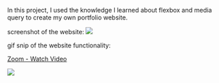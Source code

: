 In this project, I used the knowledge I learned about flexbox and media query to create my own portfolio website.

screenshot of the website:
<img src="https://www.loom.com/i/1f6d8a5efb5e48339ffec358c0eb0099">

gif snip of the website functionality:
<a href="https://www.loom.com/share/fd20ed4182f5479ca7b9fa876826533d"> <p>Zoom - Watch Video</p> <img style="max-width:300px;" src="https://cdn.loom.com/sessions/thumbnails/fd20ed4182f5479ca7b9fa876826533d-with-play.gif"> </a>